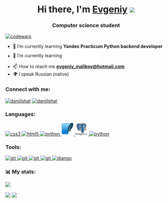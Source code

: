 <h1 align="center">Hi there, I'm <a href="https://t.me/Evgeniy_Malikov" target="_blank">Evgeniy</a>
<img src="https://github.com/blackcater/blackcater/raw/main/images/Hi.gif" height="32"/></h1>
<h3 align="center">Computer science student</h3>


[![codewars](https://www.codewars.com/users/JonyMalikov/badges/small)](https://www.codewars.com/users/JonyMalikov)

- 🌱 I’m currently learning **Yandex Practicum Python backend developer**
- 🌱 I’m currently
  learning <a href="https://stepik.org/users/568858808" target="blank" rel="noreferrer"> <img align="center" src="images/stepik_logotype_white.png" height="45" width="120" /></a>
- 📫 How to reach me **evgeniy_malikov@hotmail.com**
- 🌍 I speak Russian (native)

### Connect with me:

<p align="left">
<a href="https://t.me/wa1pper" target="blank"><img align="center" src="https://raw.githubusercontent.com/daniilshat/daniilshat/2d7eafe5250314b3d422c86b35de062e0f1f5178/icons/Telegram.svg" alt="daniilshat" height="40" width="40" /></a>
<a href="https://vk.com/e.malikov" target="blank"><img align="center" src="https://raw.githubusercontent.com/daniilshat/daniilshat/2d7eafe5250314b3d422c86b35de062e0f1f5178/icons/vk.svg" alt="daniilshat" height="40" width="40" /></a>
</p>

### Languages:

<p align="left"> 
<a href="https://www.w3schools.com/css/" target="_blank" rel="noreferrer"> <img src="https://raw.githubusercontent.com/daniilshat/daniilshat/2d7eafe5250314b3d422c86b35de062e0f1f5178/icons/CSS3.svg" alt="css3" width="40" height="40"/> </a> 
<a href="https://www.w3.org/html/" target="_blank" rel="noreferrer"> <img src="https://raw.githubusercontent.com/daniilshat/daniilshat/2d7eafe5250314b3d422c86b35de062e0f1f5178/icons/HTML5.svg" alt="html5" width="40" height="40"/> </a> 
<a href="https://www.python.org" target="_blank" rel="noreferrer"> <img src="https://raw.githubusercontent.com/daniilshat/daniilshat/2d7eafe5250314b3d422c86b35de062e0f1f5178/icons/python.svg" alt="python" width="40" height="40"/> </a> 
<a href="https://www.sqlite.org/index.html" target="_blank" rel="noreferrer"> <img src='images/SQLite.svg' alt='SQLite' width="40" height='40'> </a>
<a href="https://www.postgresql.org/" target="_blank" rel="noreferrer"> <img src='images/postgresql.svg' alt='postgresql' width="40" height='40'> </a>
<a href="https://www.markdownguide.org/basic-syntax/" target="_blank" rel="noreferrer"> <img src="https://raw.githubusercontent.com/daniilshat/daniilshat/c74242689872258d4882fe938a6257c2da710353/icons/markdown-white.svg" alt="python" width="40" height="40"/> </a>
</p>

### Tools:

<p align="left"> 
<a href="http://www.gnu.org/software/bash/" target="_blank" rel="noreferrer"> <img src="https://raw.githubusercontent.com/daniilshat/daniilshat/2583381c09497c680369e95dce7e029d93484d94/icons/Bash.svg" alt="git" width="40" height="40"/> </a> 
<a href="https://git-scm.com/" target="_blank" rel="noreferrer"> <img src="https://raw.githubusercontent.com/daniilshat/daniilshat/2d7eafe5250314b3d422c86b35de062e0f1f5178/icons/git.svg" alt="git" width="40" height="40"/> </a> 
<a href="https://www.jetbrains.com/pycharm/" target="_blank" rel="noreferrer"> <img src="https://raw.githubusercontent.com/daniilshat/daniilshat/2583381c09497c680369e95dce7e029d93484d94/icons/PyCharm.svg" alt="git" width="40" height="40"/> </a> 
<a href="https://code.visualstudio.com/" target="_blank" rel="noreferrer"> <img src="https://raw.githubusercontent.com/daniilshat/daniilshat/2583381c09497c680369e95dce7e029d93484d94/icons/VS-code.svg" alt="git" width="40" height="40"/> </a> 
<a href="https://https://www.djangoproject.com/" target="_blank" rel="noreferrer"> <img src='https://avatars.githubusercontent.com/u/27804?s=200&v=4' alt='django' width="40" height='40'> </a>
</p>

### 📊 My stats:

![](https://github-profile-summary-cards.vercel.app/api/cards/profile-details?username=JonyMalikov&theme=github_dark)

![](https://github-profile-summary-cards.vercel.app/api/cards/stats?username=JonyMalikov&theme=github_dark)
![](https://github-profile-summary-cards.vercel.app/api/cards/productive-time?username=JonyMalikov&theme=github_dark)